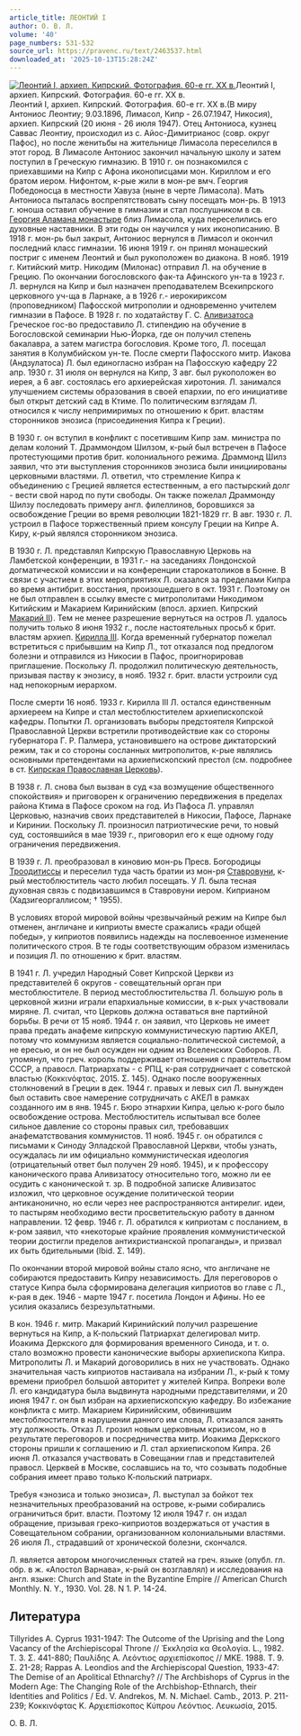 ```yaml
---
article_title: ЛЕОНТИЙ I
author: О. В. Л.
volume: '40'
page_numbers: 531-532
source_url: https://pravenc.ru/text/2463537.html
downloaded_at: '2025-10-13T15:28:24Z'
---
```


[![Леонтий I, архиеп. Кипрский. Фотография. 60-е гг. ХХ в.](https://pravenc.ru/data/2019/08/18/1236506167/i200.jpg "Кликните для увеличения картинки")](https://pravenc.ru/data/2019/08/18/1236506167/i400.jpg)Леонтий I, архиеп. Кипрский. Фотография. 60-е гг. ХХ в.  
Леонтий I, архиеп. Кипрский. Фотография. 60-е гг. ХХ в.(В миру Антониос Леонтиу; 9.03.1896, Лимасол, Кипр - 26.07.1947, Никосия), архиеп. Кипрский (20 июня - 26 июля 1947). Отец Антониоса, кузнец Саввас Леонтиу, происходил из с. Айос-Димитрианос (совр. округ Пафос), но после женитьбы на жительнице Лимасола переселился в этот город. В Лимасоле Антониос закончил начальную школу и затем поступил в Греческую гимназию. В 1910 г. он познакомился с приехавшими на Кипр с Афона иконописцами мон. Кириллом и его братом иером. Нифонтом, к-рые жили в мон-ре вмч. Георгия Победоносца в местности Хавуза (ныне в черте Лимасола). Мать Антониоса пыталась воспрепятствовать сыну посещать мон-рь. В 1913 г. юноша оставил обучение в гимназии и стал послушником в св. [Георгия Аламана монастыре](<https://pravenc.ru/text/Георгия Аламана монастыре.html>) близ Лимасола, куда переселились его духовные наставники. В эти годы он научился у них иконописанию. В 1918 г. мон-рь был закрыт, Антониос вернулся в Лимасол и окончил последний класс гимназии. 16 июня 1919 г. он принял монашеский постриг с именем Леонтий и был рукоположен во диакона. В нояб. 1919 г. Китийский митр. Никодим (Милонас) отправил Л. на обучение в Грецию. По окончании богословского фак-та Афинского ун-та в 1923 г. Л. вернулся на Кипр и был назначен преподавателем Всекипрского церковного уч-ща в Ларнаке, а в 1926 г.- иерокириксом (проповедником) Пафосской митрополии и одновременно учителем гимназии в Пафосе. В 1928 г. по ходатайству Г. С. [Аливизатоса](https://pravenc.ru/text/Аливизатоса.html) Греческое гос-во предоставило Л. стипендию на обучение в Богословской семинарии Нью-Йорка, где он получил степень бакалавра, а затем магистра богословия. Кроме того, Л. посещал занятия в Колумбийском ун-те. После смерти Пафосского митр. Иакова (Андзулатоса) Л. был единогласно избран на Пафосскую кафедру 22 апр. 1930 г. 31 июля он вернулся на Кипр, 3 авг. был рукоположен во иерея, а 6 авг. состоялась его архиерейская хиротония. Л. занимался улучшением системы образования в своей епархии, по его инициативе был открыт детский сад в Ктиме. По политическим взглядам Л. относился к числу непримиримых по отношению к брит. властям сторонников энозиса (присоединения Кипра к Греции).

В 1930 г. он вступил в конфликт с посетившим Кипр зам. министра по делам колоний Т. Драммондом Шилзом, к-рый был встречен в Пафосе протестующими против брит. колониального режима. Драммонд Шилз заявил, что эти выступления сторонников энозиса были инициированы церковными властями. Л. ответил, что стремление Кипра к объединению с Грецией является естественным, а его пастырский долг - вести свой народ по пути свободы. Он также пожелал Драммонду Шилзу последовать примеру англ. филеллинов, боровшихся за освобождение Греции во время революции 1821-1829 гг. В авг. 1930 г. Л. устроил в Пафосе торжественный прием консулу Греции на Кипре А. Киру, к-рый являлся сторонником энозиса.

В 1930 г. Л. представлял Кипрскую Православную Церковь на Ламбетской конференции, в 1931 г.- на заседаниях Лондонской догматической комиссии и на конференции старокатоликов в Бонне. В связи с участием в этих мероприятиях Л. оказался за пределами Кипра во время антибрит. восстания, произошедшего в окт. 1931 г. Поэтому он не был отправлен в ссылку вместе с митрополитами Никодимом Китийским и Макарием Киринийским (впосл. архиеп. Кипрский [Макарий II](<https://pravenc.ru/text/Макарий II.html>)). Тем не менее разрешение вернуться на остров Л. удалось получить только 8 июня 1932 г., после настоятельных просьб к брит. властям архиеп. [Кирилла III](<https://pravenc.ru/text/Кирилла III.html>). Когда временный губернатор пожелал встретиться с прибывшим на Кипр Л., тот отказался под предлогом болезни и отправился из Никосии в Пафос, проигнорировав приглашение. Поскольку Л. продолжил политическую деятельность, призывая паству к энозису, в нояб. 1932 г. брит. власти устроили суд над непокорным иерархом.

После смерти 16 нояб. 1933 г. Кирилла III Л. остался единственным архиереем на Кипре и стал местоблюстителем архиепископской кафедры. Попытки Л. организовать выборы предстоятеля Кипрской Православной Церкви встретили противодействие как со стороны губернатора Г. Р. Палмера, установившего на острове диктаторский режим, так и со стороны сосланных митрополитов, к-рые являлись основными претендентами на архиепископский престол (см. подробнее в ст. [Кипрская Православная Церковь](<https://pravenc.ru/text/Кипрская Православная Церковь.html>)).

В 1938 г. Л. снова был вызван в суд «за возмущение общественного спокойствия» и приговорен к ограничению передвижения в пределах района Ктима в Пафосе сроком на год. Из Пафоса Л. управлял Церковью, назначив своих представителей в Никосии, Пафосе, Ларнаке и Киринии. Поскольку Л. произносил патриотические речи, то новый суд, состоявшийся в мае 1939 г., приговорил его к еще одному году ограничения передвижения.

В 1939 г. Л. преобразовал в киновию мон-рь Пресв. Богородицы [Троодитиссы](https://pravenc.ru/text/Троодитиссы.html) и переселил туда часть братии из мон-ря [Ставровуни](https://pravenc.ru/text/Ставровуни.html), к-рый местоблюститель часто любил посещать. У Л. была тесная духовная связь с подвизавшимся в Ставровуни иером. Киприаном (Хадзигеоргаллисом; † 1955).

В условиях второй мировой войны чрезвычайный режим на Кипре был отменен, англичане и киприоты вместе сражались «ради общей победы», у киприотов появились надежды на послевоенное изменение политического строя. В те годы соответствующим образом изменилась и позиция Л. по отношению к брит. властям.

В 1941 г. Л. учредил Народный Совет Кипрской Церкви из представителей 6 округов - совещательный орган при местоблюстителе. В период местоблюстительства Л. большую роль в церковной жизни играли епархиальные комиссии, в к-рых участвовали миряне. Л. считал, что Церковь должна оставаться вне партийной борьбы. В речи от 15 нояб. 1944 г. он заявил, что Церковь не имеет права предать анафеме кипрскую коммунистическую партию АКЕЛ, потому что коммунизм является социально-политической системой, а не ересью, и он не был осужден ни одним из Вселенских Соборов. Л. упомянул, что греч. король поддерживает отношения с правительством СССР, а правосл. Патриархаты - с РПЦ, к-рая сотрудничает с советской властью (Κοκκινόφτας. 2015. Σ. 145). Однако после вооруженных столкновений в Греции в дек. 1944 г. правых и левых сил Л. вынужден был оставить свое намерение сотрудничать с АКЕЛ в рамках созданного им в янв. 1945 г. Бюро этнархии Кипра, целью к-рого было освобождение острова. Местоблюститель испытывал все более сильное давление со стороны правых сил, требовавших анафематствования коммунистов. 11 нояб. 1945 г. он обратился с письмами к Синоду Элладской Православной Церкви, чтобы узнать, осуждалась ли им официально коммунистическая идеология (отрицательный ответ был получен 29 нояб. 1945), и к профессору канонического права Аливизатосу относительно того, можно ли ее осудить с канонической т. зр. В подробной записке Аливизатос изложил, что церковное осуждение политической теории антиканонично, но если через нее распространяются антирелиг. идеи, то пастырям необходимо вести просветительскую работу в данном направлении. 12 февр. 1946 г. Л. обратился к киприотам с посланием, в к-ром заявил, что «некоторые крайние проявления коммунистической теории достигли пределов антихристианской пропаганды», и призвал их быть бдительными (Ibid. Σ. 149).

По окончании второй мировой войны стало ясно, что англичане не собираются предоставить Кипру независимость. Для переговоров о статусе Кипра была сформирована делегация киприотов во главе с Л., к-рая в дек. 1946 - марте 1947 г. посетила Лондон и Афины. Но ее усилия оказались безрезультатными.

В кон. 1946 г. митр. Макарий Киринийский получил разрешение вернуться на Кипр, а К-польский Патриархат делегировал митр. Иоакима Деркского для формирования временного Синода, и т. о. стало возможно провести канонические выборы архиепископа Кипра. Митрополиты Л. и Макарий договорились в них не участвовать. Однако значительная часть киприотов настаивала на избрании Л., к-рый к тому времени приобрел большой авторитет у жителей Кипра. Вопреки воле Л. его кандидатура была выдвинута народными представителями, и 20 июня 1947 г. он был избран на архиепископскую кафедру. Во избежание конфликта с митр. Макарием Киринийским, обвинившим местоблюстителя в нарушении данного им слова, Л. отказался занять эту должность. Отказ Л. грозил новым церковным кризисом, но в результате переговоров и посредничества митр. Иоакима Деркского стороны пришли к соглашению и Л. стал архиепископом Кипра. 26 июня Л. отказался участвовать в Совещании глав и представителей правосл. Церквей в Москве, сославшись на то, что созывать подобные собрания имеет право только К-польский патриарх.

Требуя «энозиса и только энозиса», Л. выступал за бойкот тех незначительных преобразований на острове, к-рыми собирались ограничиться брит. власти. Поэтому 12 июля 1947 г. он издал обращение, призывая греко-киприотов воздержаться от участия в Совещательном собрании, организованном колониальными властями. 26 июля Л., страдавший от хронической болезни, скончался.

Л. является автором многочисленных статей на греч. языке (опубл. гл. обр. в ж. «Апостол Варнава», к-рый он возглавлял) и исследования на англ. языке: Church and State in the Byzantine Empire // American Church Monthly. N. Y., 1930. Vol. 28. N 1. P. 14-24.

## Литература

Tillyrides A. Cyprus 1931-1947: The Outcome of the Uprising and the Long Vacancy of the Archiepiscopal Throne // ᾿Εκκλησία κα Θεολογία. L., 1982. Τ. 3. Σ. 441-880; Παυλίδης Α. Λεόντιος αρχιεπίσκοπος // ΜΚΕ. 1988. Τ. 9. Σ. 21-28; Rappas A. Leondios and the Archiepiscopal Question, 1933-47: The Demise of an Apolitical Ethnarchy? // The Archbishops of Cyprus in the Modern Age: The Changing Role of the Archbishop-Ethnarch, their Identities and Politics / Ed. V. Andrekos, M. N. Michael. Camb., 2013. P. 211-239; Κοκκινόφτας Κ. Αρχιεπίσκοπος Κύπρου Λεόντιος. Λευκωσία, 2015.

О. В. Л.
